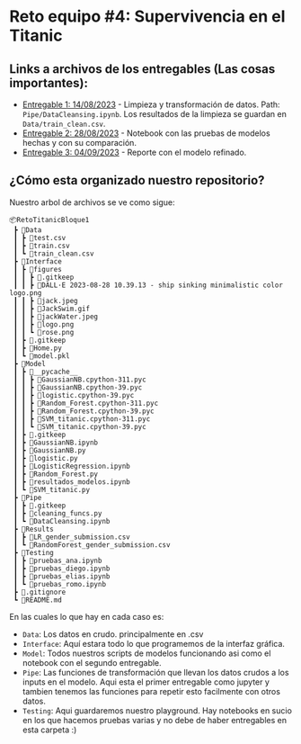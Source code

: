 # Reto equipo #4: Supervivencia en el Titanic

## Links a archivos de los entregables (Las cosas importantes):

- [Entregable 1: 14/08/2023](Pipe/DataCleansing.ipynb) - Limpieza y transformación de datos. Path: `Pipe/DataCleansing.ipynb`. Los resultados de la limpieza se guardan en `Data/train_clean.csv`.
- [Entregable 2: 28/08/2023](Model/resultados_modelos.ipynb) - Notebook con las pruebas de modelos hechas y con su comparación. 
- [Entregable 3: 04/09/2023](Model/ModeloMejorado.ipynb) - Reporte con el modelo refinado.

## ¿Cómo esta organizado nuestro repositorio?
Nuestro arbol de archivos se ve como sigue:
```
📦RetoTitanicBloque1
 ┣ 📂Data
 ┃ ┣ 📜test.csv
 ┃ ┣ 📜train.csv
 ┃ ┗ 📜train_clean.csv
 ┣ 📂Interface
 ┃ ┣ 📂figures
 ┃ ┃ ┣ 📜.gitkeep
 ┃ ┃ ┣ 📜DALL·E 2023-08-28 10.39.13 - ship sinking minimalistic color logo.png
 ┃ ┃ ┣ 📜jack.jpeg
 ┃ ┃ ┣ 📜JackSwim.gif
 ┃ ┃ ┣ 📜jackWater.jpeg
 ┃ ┃ ┣ 📜logo.png
 ┃ ┃ ┗ 📜rose.png
 ┃ ┣ 📜.gitkeep
 ┃ ┣ 📜Home.py
 ┃ ┗ 📜model.pkl
 ┣ 📂Model
 ┃ ┣ 📂__pycache__
 ┃ ┃ ┣ 📜GaussianNB.cpython-311.pyc
 ┃ ┃ ┣ 📜GaussianNB.cpython-39.pyc
 ┃ ┃ ┣ 📜logistic.cpython-39.pyc
 ┃ ┃ ┣ 📜Random_Forest.cpython-311.pyc
 ┃ ┃ ┣ 📜Random_Forest.cpython-39.pyc
 ┃ ┃ ┣ 📜SVM_titanic.cpython-311.pyc
 ┃ ┃ ┗ 📜SVM_titanic.cpython-39.pyc
 ┃ ┣ 📜.gitkeep
 ┃ ┣ 📜GaussianNB.ipynb
 ┃ ┣ 📜GaussianNB.py
 ┃ ┣ 📜logistic.py
 ┃ ┣ 📜LogisticRegression.ipynb
 ┃ ┣ 📜Random_Forest.py
 ┃ ┣ 📜resultados_modelos.ipynb
 ┃ ┗ 📜SVM_titanic.py
 ┣ 📂Pipe
 ┃ ┣ 📜.gitkeep
 ┃ ┣ 📜cleaning_funcs.py
 ┃ ┗ 📜DataCleansing.ipynb
 ┣ 📂Results
 ┃ ┣ 📜LR_gender_submission.csv
 ┃ ┗ 📜RandomForest_gender_submission.csv
 ┣ 📂Testing
 ┃ ┣ 📜pruebas_ana.ipynb
 ┃ ┣ 📜pruebas_diego.ipynb
 ┃ ┣ 📜pruebas_elias.ipynb
 ┃ ┗ 📜pruebas_romo.ipynb
 ┣ 📜.gitignore
 ┗ 📜README.md
```
En las cuales lo que hay en cada caso es:
 - `Data`: Los datos en crudo. principalmente en .csv
 - `Interface`: Aquí estara todo lo que programemos de la interfaz gráfica.
 - `Model`: Todos nuestros scripts de modelos funcionando asi como el notebook con el segundo entregable.
 - `Pipe`: Las funciones de transformación que llevan los datos crudos a los inputs en el modelo. Aqui esta el primer entregable como jupyter y tambien tenemos las funciones para repetir esto facilmente con otros datos.
 - `Testing`: Aqui guardaremos nuestro playground. Hay notebooks en sucio en los que hacemos pruebas varias y no debe de haber entregables en esta carpeta :)



